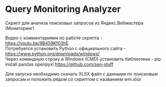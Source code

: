 # Query Monitoring Analyzer
Скрипт для анализа поисковых запросов из Яндекс.Вебмастера (Мониторинг)  
  
Видео с комментариями по работе скрипта - https://youtu.be/8B459Kf03hE  
Потребуется установить Python с официального сайта - https://www.python.org/downloads/windows/  
Через командную строку в Windows (CMD) установить библиотеки - pip install pandas openpyxl  https://github.com/seo-stuff
  
Для запуска необходимо скачать XLSX файл с данными по поисковым запросам и положить рядом со скриптом с названием wm.xlsx 
